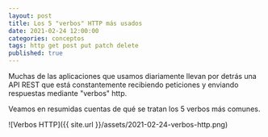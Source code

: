 ```yaml
---
layout: post
title: Los 5 "verbos" HTTP más usados
date: 2021-02-24 12:00:00
categories: conceptos
tags: http get post put patch delete
published: true
---
```


Muchas de las aplicaciones que usamos diariamente llevan por detrás una API REST que está constantemente recibiendo peticiones y enviando respuestas mediante "verbos" http.

Veamos en resumidas cuentas de qué se tratan los 5 verbos más comunes.

![Verbos HTTP]({{ site.url }}/assets/2021-02-24-verbos-http.png)

